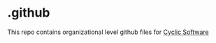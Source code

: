 # .github

This repo contains organizational level github files for [Cyclic Software](https://www.cyclic.sh)
